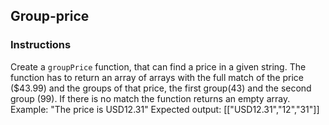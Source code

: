 ## Group-price

### Instructions

Create a `groupPrice` function, that can find a price in a given string.
The function has to return an array of arrays with the full match of the price ($43.99) 
and the groups of that price, the first group(43) and the second group (99).
If there is no match the function returns an empty array.
Example:
  "The price is USD12.31"
Expected output:
  [["USD12.31","12","31"]]